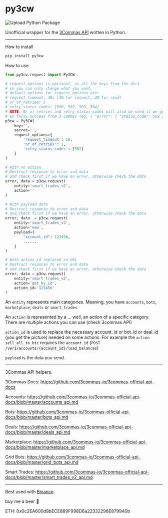 # py3cw

![Upload Python Package](https://github.com/bogdanteodoru/py3cw/workflows/Upload%20Python%20Package/badge.svg?branch=master)

Unofficial wrapper for the [3Commas API](https://github.com/3commas-io/3commas-official-api-docs) written in Python.
***

How to install 

```bash
pip install py3cw
```

How to use

```python
from py3cw.request import Py3CW

# request_options is optional, as all the keys from the dict
# so you can only change what you want.
# default options for request_options are:
# request_timeout: 30s (30 for connect, 30 for read)
# nr_of_retries: 5
# retry_status_codes: [500, 502, 503, 504]
# NOTE: Nr of retries and retry_status_codes will also be used if we get 
# an falsy success from 3 commas (eg: { "error": { "status_code": 502 }})
p3cw = Py3CW(
    key='', 
    secret='',
    request_options={
        'request_timeout': 10,
        'nr_of_retries': 1,
        'retry_status_codes': [502]
    }
)

# With no action
# Destruct response to error and data
# and check first if we have an error, otherwise check the data
error, data = p3cw.request(
    entity='smart_trades_v2',
    action=''
)

# With payload data
# Destruct response to error and data
# and check first if we have an error, otherwise check the data
error, data  = p3cw.request(
    entity='smart_trades_v2', 
    action='new', 
    payload={
        "account_id": 123456,
        ......
    }
)

# With action_id replaced in URL
# Destruct response to error and data
# and check first if we have an error, otherwise check the data
error, data = p3cw.request(
    entity='smart_trades_v2', 
    action='get_by_id',
    action_id='123456'
)
```

An `entity` represents main categories. Meaning, you have `accounts`, `bots`, `marketplace`, `deals` or `smart_trades`

An `action` is represented by a ... well, an action of a specific category. There are multiple actions you can use (check 3commas API)

`action_id` is used to replace the necessary account_id or bot_id or deal_id (you get the picture) needed on some actions. For example the `action` `sell_all_to_btc` requires the `account_id` (`POST /ver1/accounts/{account_id}/load_balances`)

`payload` is the data you send.

***

3Commas API helpers.

3Commas Docs: https://github.com/3commas-io/3commas-official-api-docs

Accounts: https://github.com/3commas-io/3commas-official-api-docs/blob/master/accounts_api.md

Bots: https://github.com/3commas-io/3commas-official-api-docs/blob/master/bots_api.md

Deals: https://github.com/3commas-io/3commas-official-api-docs/blob/master/deals_api.md

Marketplace: https://github.com/3commas-io/3commas-official-api-docs/blob/master/marketplace_api.md

Grid Bots: https://github.com/3commas-io/3commas-official-api-docs/blob/master/grid_bots_api.md

Smart Trades: https://github.com/3commas-io/3commas-official-api-docs/blob/master/smart_trades_v2_api.md
***

Best used with [Binance](https://www.binance.com/en/register?ref=XEK765NE).

buy me a beer 🍺

ETH: 0x0c2EA600d8bECE889F998D6a22332298E879940b
